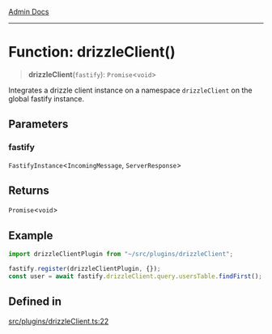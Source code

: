 [Admin Docs](/)

***

# Function: drizzleClient()

> **drizzleClient**(`fastify`): `Promise`\<`void`\>

Integrates a drizzle client instance on a namespace `drizzleClient` on the global fastify instance.

## Parameters

### fastify

`FastifyInstance`\<`IncomingMessage`, `ServerResponse`\>

## Returns

`Promise`\<`void`\>

## Example

```ts
import drizzleClientPlugin from "~/src/plugins/drizzleClient";

fastify.register(drizzleClientPlugin, {});
const user = await fastify.drizzleClient.query.usersTable.findFirst();
```

## Defined in

[src/plugins/drizzleClient.ts:22](https://github.com/NishantSinghhhhh/talawa-api/blob/05ae6a4794762096d917a90a3af0db22b7c47392/src/plugins/drizzleClient.ts#L22)
